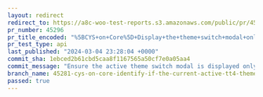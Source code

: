 ```yaml
---
layout: redirect
redirect_to: https://a8c-woo-test-reports.s3.amazonaws.com/public/pr/45296/api/index.html
pr_number: 45296
pr_title_encoded: "%5BCYS+on+Core%5D+Display+the+theme+switch+modal+only+if+the+current+active+theme+is+not+TT4"
pr_test_type: api
last_published: "2024-03-04 23:28:04 +0000"
commit_sha: 1ebced2b61cbd5caa8f1167565a50cf7e0a05aa4
commit_message: "Ensure the active theme switch modal is displayed only if the theme i…"
branch_name: 45281-cys-on-core-identify-if-the-current-active-tt4-theme-has-been-already-modified-by-the-user
passed: true
---
```

